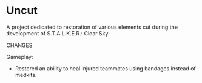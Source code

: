 # Uncut
A project dedicated to restoration of various elements cut during the development of S.T.A.L.K.E.R.: Clear Sky.

CHANGES

Gameplay:
* Restored an ability to heal injured teammates using bandages instead of medkits.